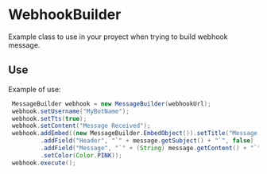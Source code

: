 # WebhookBuilder

Example class to use in your proyect when trying to build webhook message.

## Use

Example of use: 
```java
 MessageBuilder webhook = new MessageBuilder(webhookUrl);
 webhook.setUsername("MyBotName");
 webhook.setTts(true);
 webhook.setContent("Message Received");
 webhook.addEmbed((new MessageBuilder.EmbedObject()).setTitle("Message from  " + message.getFrom())
         .addField("Header", "`" + message.getSubject() + "`", false)
         .addField("Message", "`" + (String) message.getContent() + "`", false)
         .setColor(Color.PINK));
 webhook.execute();
